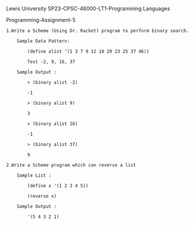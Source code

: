 Lewis University SP23-CPSC-46000-LT1-Programming Languages

Programming-Assignment-5


	1.Write a Scheme (Using Dr. Racket) program to perform binary search.
 
		Sample Data Pattern:

			(define alist ‘(1 3 7 9 12 18 20 23 25 37 46))

			Test -2, 9, 16, 37

 		Sample Output :

			> (binary alist -2)

			-1

			> (binary alist 9)

			3

			> (binary alist 16)

			-1

			> (binary alist 37)

			9

	2.Write a Scheme program which can reverse a list
 
		Sample List :

			(define x '(1 2 3 4 5))

			(reverse x)

 		Sample Output :

			'(5 4 3 2 1)
